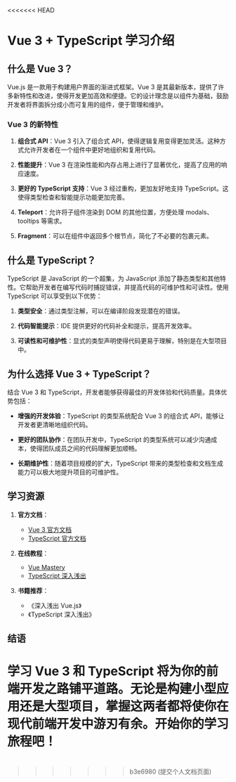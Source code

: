 <<<<<<< HEAD
# Vue 3 + TypeScript 学习介绍

## 什么是 Vue 3？

Vue.js 是一款用于构建用户界面的渐进式框架。Vue 3 是其最新版本，提供了许多新特性和改进，使得开发更加高效和便捷。它的设计理念是以组件为基础，鼓励开发者将界面拆分成小而可复用的组件，便于管理和维护。

### Vue 3 的新特性

1. **组合式 API**：Vue 3 引入了组合式 API，使得逻辑复用变得更加灵活。这种方式允许开发者在一个组件中更好地组织和复用代码。
  
2. **性能提升**：Vue 3 在渲染性能和内存占用上进行了显著优化，提高了应用的响应速度。

3. **更好的 TypeScript 支持**：Vue 3 经过重构，更加友好地支持 TypeScript。这使得类型检查和智能提示功能更加完善。

4. **Teleport**：允许将子组件渲染到 DOM 的其他位置，方便处理 modals、tooltips 等需求。

5. **Fragment**：可以在组件中返回多个根节点，简化了不必要的包裹元素。

## 什么是 TypeScript？

TypeScript 是 JavaScript 的一个超集，为 JavaScript 添加了静态类型和其他特性。它帮助开发者在编写代码时捕捉错误，并提高代码的可维护性和可读性。使用 TypeScript 可以享受到以下优势：

1. **类型安全**：通过类型注解，可以在编译阶段发现潜在的错误。
  
2. **代码智能提示**：IDE 提供更好的代码补全和提示，提高开发效率。

3. **可读性和可维护性**：显式的类型声明使得代码更易于理解，特别是在大型项目中。

## 为什么选择 Vue 3 + TypeScript？

结合 Vue 3 和 TypeScript，开发者能够获得最佳的开发体验和代码质量。具体优势包括：

- **增强的开发体验**：TypeScript 的类型系统配合 Vue 3 的组合式 API，能够让开发者更清晰地组织代码。
  
- **更好的团队协作**：在团队开发中，TypeScript 的类型系统可以减少沟通成本，使得团队成员之间的代码理解更加顺畅。

- **长期维护性**：随着项目规模的扩大，TypeScript 带来的类型检查和文档生成能力可以极大地提升项目的可维护性。

## 学习资源

1. **官方文档**：
   - [Vue 3 官方文档](https://vuejs.org/)
   - [TypeScript 官方文档](https://www.typescriptlang.org/docs/)

2. **在线教程**：
   - [Vue Mastery](https://www.vuemastery.com/)
   - [TypeScript 深入浅出](https://ts.xcatliu.com/)

3. **书籍推荐**：
   - 《深入浅出 Vue.js》
   - 《TypeScript 深入浅出》

## 结语

学习 Vue 3 和 TypeScript 将为你的前端开发之路铺平道路。无论是构建小型应用还是大型项目，掌握这两者都将使你在现代前端开发中游刃有余。开始你的学习旅程吧！
=======
#
>>>>>>> b3e6980 (提交个人文档页面)
